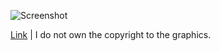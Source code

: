 ![Screenshot](https://gitlab.com/jakubolszewski/startpage-pixelart/-/raw/master/pic.jpg "Startpage Screenshot")

[Link](https://jakubolszewski.gitlab.io/pixelart-startpage/index.html)  |  I do not own the copyright to the graphics.
